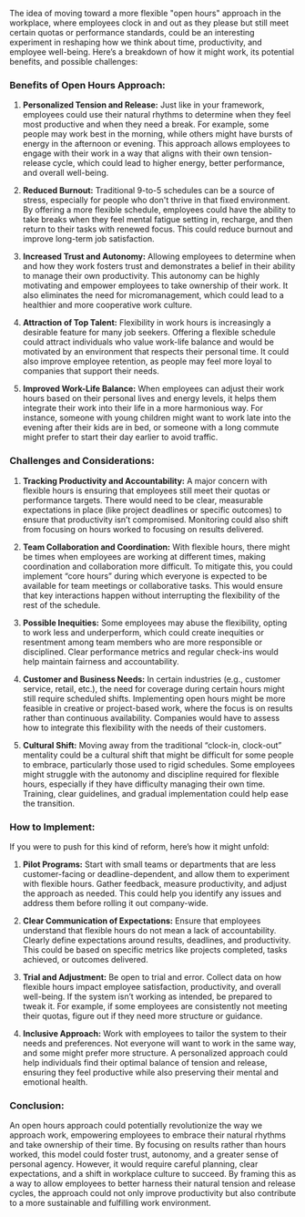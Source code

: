 The idea of moving toward a more flexible "open hours" approach in the workplace, where employees clock in and out as they please but still meet certain quotas or performance standards, could be an interesting experiment in reshaping how we think about time, productivity, and employee well-being. Here’s a breakdown of how it might work, its potential benefits, and possible challenges:

### **Benefits of Open Hours Approach:**

1. **Personalized Tension and Release:** Just like in your framework, employees could use their natural rhythms to determine when they feel most productive and when they need a break. For example, some people may work best in the morning, while others might have bursts of energy in the afternoon or evening. This approach allows employees to engage with their work in a way that aligns with their own tension-release cycle, which could lead to higher energy, better performance, and overall well-being.
    
2. **Reduced Burnout:** Traditional 9-to-5 schedules can be a source of stress, especially for people who don't thrive in that fixed environment. By offering a more flexible schedule, employees could have the ability to take breaks when they feel mental fatigue setting in, recharge, and then return to their tasks with renewed focus. This could reduce burnout and improve long-term job satisfaction.
    
3. **Increased Trust and Autonomy:** Allowing employees to determine when and how they work fosters trust and demonstrates a belief in their ability to manage their own productivity. This autonomy can be highly motivating and empower employees to take ownership of their work. It also eliminates the need for micromanagement, which could lead to a healthier and more cooperative work culture.
    
4. **Attraction of Top Talent:** Flexibility in work hours is increasingly a desirable feature for many job seekers. Offering a flexible schedule could attract individuals who value work-life balance and would be motivated by an environment that respects their personal time. It could also improve employee retention, as people may feel more loyal to companies that support their needs.
    
5. **Improved Work-Life Balance:** When employees can adjust their work hours based on their personal lives and energy levels, it helps them integrate their work into their life in a more harmonious way. For instance, someone with young children might want to work late into the evening after their kids are in bed, or someone with a long commute might prefer to start their day earlier to avoid traffic.
    

### **Challenges and Considerations:**

1. **Tracking Productivity and Accountability:** A major concern with flexible hours is ensuring that employees still meet their quotas or performance targets. There would need to be clear, measurable expectations in place (like project deadlines or specific outcomes) to ensure that productivity isn’t compromised. Monitoring could also shift from focusing on hours worked to focusing on results delivered.
    
2. **Team Collaboration and Coordination:** With flexible hours, there might be times when employees are working at different times, making coordination and collaboration more difficult. To mitigate this, you could implement “core hours” during which everyone is expected to be available for team meetings or collaborative tasks. This would ensure that key interactions happen without interrupting the flexibility of the rest of the schedule.
    
3. **Possible Inequities:** Some employees may abuse the flexibility, opting to work less and underperform, which could create inequities or resentment among team members who are more responsible or disciplined. Clear performance metrics and regular check-ins would help maintain fairness and accountability.
    
4. **Customer and Business Needs:** In certain industries (e.g., customer service, retail, etc.), the need for coverage during certain hours might still require scheduled shifts. Implementing open hours might be more feasible in creative or project-based work, where the focus is on results rather than continuous availability. Companies would have to assess how to integrate this flexibility with the needs of their customers.
    
5. **Cultural Shift:** Moving away from the traditional “clock-in, clock-out” mentality could be a cultural shift that might be difficult for some people to embrace, particularly those used to rigid schedules. Some employees might struggle with the autonomy and discipline required for flexible hours, especially if they have difficulty managing their own time. Training, clear guidelines, and gradual implementation could help ease the transition.
    

### **How to Implement:**

If you were to push for this kind of reform, here’s how it might unfold:

1. **Pilot Programs:** Start with small teams or departments that are less customer-facing or deadline-dependent, and allow them to experiment with flexible hours. Gather feedback, measure productivity, and adjust the approach as needed. This could help you identify any issues and address them before rolling it out company-wide.
    
2. **Clear Communication of Expectations:** Ensure that employees understand that flexible hours do not mean a lack of accountability. Clearly define expectations around results, deadlines, and productivity. This could be based on specific metrics like projects completed, tasks achieved, or outcomes delivered.
    
3. **Trial and Adjustment:** Be open to trial and error. Collect data on how flexible hours impact employee satisfaction, productivity, and overall well-being. If the system isn’t working as intended, be prepared to tweak it. For example, if some employees are consistently not meeting their quotas, figure out if they need more structure or guidance.
    
4. **Inclusive Approach:** Work with employees to tailor the system to their needs and preferences. Not everyone will want to work in the same way, and some might prefer more structure. A personalized approach could help individuals find their optimal balance of tension and release, ensuring they feel productive while also preserving their mental and emotional health.
    

### **Conclusion:**

An open hours approach could potentially revolutionize the way we approach work, empowering employees to embrace their natural rhythms and take ownership of their time. By focusing on results rather than hours worked, this model could foster trust, autonomy, and a greater sense of personal agency. However, it would require careful planning, clear expectations, and a shift in workplace culture to succeed. By framing this as a way to allow employees to better harness their natural tension and release cycles, the approach could not only improve productivity but also contribute to a more sustainable and fulfilling work environment.